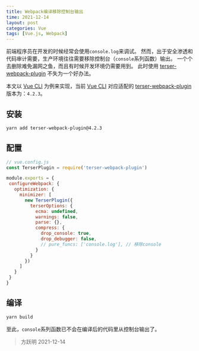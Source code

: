 ```yaml
---
title: Webpack编译移除控制台输出
time: 2021-12-14
layout: post
categories: Vue
tags: [Vue.js, Webpack]
---
```


前端程序员在开发的时候经常会使用`console.log`来调试。
然而，出于安全渗透和代码审计需要，生产环境往往需要移除控制台（`console`系列函数）输出。
一个个去删除难免漏网之鱼，而且有时候开发环境仍需要用到。
此时使用 [terser-webpack-plugin] 不失为一个好办法。

本文以 [Vue CLI] 为例来实现，当前 [Vue CLI] 对应适配的 [terser-webpack-plugin] 版本为：`4.2.3`。

[terser-webpack-plugin]: https://webpack.js.org/plugins/terser-webpack-plugin/
[Vue CLI]: https://cli.vuejs.org/zh/

## 安装

 ```bash
 yarn add terser-webpack-plugin@4.2.3
 ```

 ## 配置

 ```js
 // vue.config.js
 const TerserPlugin = require('terser-webpack-plugin')

module.exports = {
  configureWebpack: {
    optimization: {
      minimizer: [
        new TerserPlugin({
          terserOptions: {
            ecma: undefined,
            warnings: false,
            parse: {},
            compress: {
              drop_console: true,
              drop_debugger: false,
              // pure_funcs: ['console.log'], // 移除console
            }
          }
        })
      ]
    }
  }
}
 ```

## 编译

```bash
yarn build
```

至此，`console`系列函数已不会在编译后的代码里从控制台输出了。

> 方跃明
> 2021-12-14
